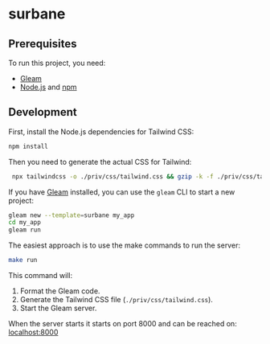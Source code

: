 # surbane

## Prerequisites

To run this project, you need:

- [Gleam](https://gleam.run/getting-started/installing/)
- [Node.js](https://nodejs.org/en/download/) and [npm](https://www.npmjs.com/get-npm)

## Development

First, install the Node.js dependencies for Tailwind CSS:

```sh
npm install
```

Then you need to generate the actual CSS for Tailwind:

```sh
 npx tailwindcss -o ./priv/css/tailwind.css && gzip -k -f ./priv/css/tailwind.css
```

If you have [Gleam](https://gleam.run/getting-started/installing/) installed, you can use the `gleam` CLI to start a new project:

```sh
gleam new --template=surbane my_app
cd my_app
gleam run
```

The easiest approach is to use the make commands to run the server:

```sh
make run
```

This command will:

1. Format the Gleam code.
2. Generate the Tailwind CSS file (`./priv/css/tailwind.css`).
3. Start the Gleam server.

When the server starts it starts on port 8000 and can be reached on:
[localhost:8000](http://localhost:8000)
